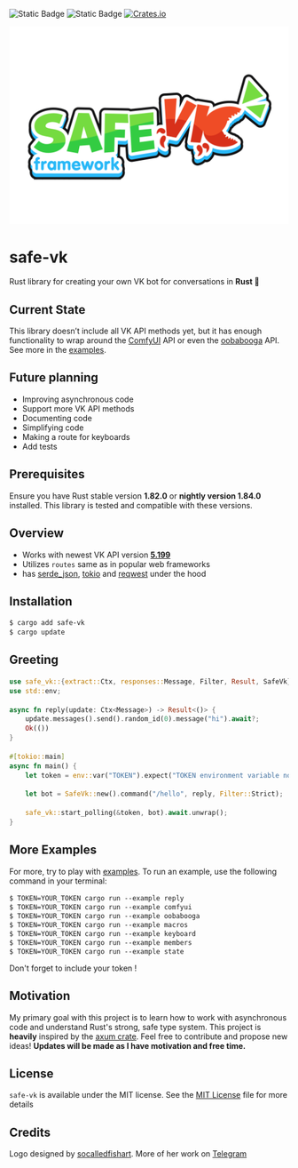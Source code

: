 ![Static Badge](https://img.shields.io/badge/rust%20stable-1.82.0-orange)
![Static Badge](https://img.shields.io/badge/rust%20nightly-1.84.0-orange)
[![Crates.io](https://img.shields.io/crates/v/safe-vk)](https://crates.io/crates/safe-vk)

![safe-vk](assets/logo.svg)

# safe-vk

Rust library for creating your own VK bot for conversations in **Rust 🦀**

## Current State

This library doesn’t include all VK API methods yet, but it has enough 
functionality to wrap around the [ComfyUI](https://github.com/comfyanonymous/ComfyUI) API
or even the [oobabooga](https://github.com/oobabooga/text-generation-webui)
API. See more in the [examples](examples).

## Future planning

- Improving asynchronous code
- Support more VK API methods
- Documenting code
- Simplifying code 
- Making a route for keyboards
- Add tests

## Prerequisites

Ensure you have Rust stable version **1.82.0** or **nightly version 1.84.0** installed. 
This library is tested and compatible with these versions.

## Overview

- Works with newest VK API version [**5.199**](https://dev.vk.com/en/reference/version/5.199)
- Utilizes `routes` same as in popular web frameworks
- has
  [serde_json](https://docs.rs/serde_json/1.0.111/serde_json/index.html),
  [tokio](https://docs.rs/tokio/1.35.1/tokio/index.html) and
  [reqwest](https://docs.rs/reqwest/0.11.23/reqwest/index.html) under the hood

## Installation

```bash
$ cargo add safe-vk
$ cargo update
```

## Greeting
```rust
use safe_vk::{extract::Ctx, responses::Message, Filter, Result, SafeVk};
use std::env;

async fn reply(update: Ctx<Message>) -> Result<()> {
    update.messages().send().random_id(0).message("hi").await?;
    Ok(())
}

#[tokio::main]
async fn main() {
    let token = env::var("TOKEN").expect("TOKEN environment variable not set");

    let bot = SafeVk::new().command("/hello", reply, Filter::Strict);

    safe_vk::start_polling(&token, bot).await.unwrap();
}
```

## More Examples

For more, try to play with [examples](examples). 
To run an example, use the following command in your terminal:

```shell
$ TOKEN=YOUR_TOKEN cargo run --example reply
$ TOKEN=YOUR_TOKEN cargo run --example comfyui
$ TOKEN=YOUR_TOKEN cargo run --example oobabooga
$ TOKEN=YOUR_TOKEN cargo run --example macros
$ TOKEN=YOUR_TOKEN cargo run --example keyboard
$ TOKEN=YOUR_TOKEN cargo run --example members
$ TOKEN=YOUR_TOKEN cargo run --example state
```

Don't forget to include your token !

## Motivation
My primary goal with this project is to learn how to work with asynchronous code 
and understand Rust's strong, safe type system. 
This project is **heavily** inspired by the [axum
crate](https://crates.io/crates/axum).
Feel free to contribute and propose new ideas!
**Updates will be made as I have motivation and free time.**

## License

`safe-vk` is available under the MIT license. See the [MIT License](LICENSE) file for more details

## Credits
Logo designed by [socalledfishart](https://x.com/socalledfishart
). More of her work on [Telegram](https://t.me/socalledfish_art)